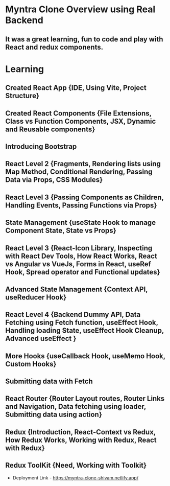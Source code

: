 # Myntra Clone Overview using Real Backend

## It was a great learning, fun to code and play with React and redux components.

# Learning

## Created React App {IDE, Using Vite, Project Structure}

## Created React Components {File Extensions, Class vs Function Components, JSX, Dynamic and Reusable components}

## Introducing Bootstrap

## React Level 2 {Fragments, Rendering lists using Map Method, Conditional Rendering, Passing Data via Props, CSS Modules}

## React Level 3 {Passing Components as Children, Handling Events, Passing Functions via Props}

## State Management {useState Hook to manage Component State, State vs Props}

## React Level 3 {React-Icon Library, Inspecting with React Dev Tools, How React Works, React vs Angular vs VueJs, Forms in React, useRef Hook, Spread operator and Functional updates}

## Advanced State Management {Context API, useReducer Hook}

## React Level 4 {Backend Dummy API, Data Fetching using Fetch function, useEffect Hook, Handling loading State, useEffect Hook Cleanup, Advanced useEffect }

## More Hooks {useCallback Hook, useMemo Hook, Custom Hooks}

## Submitting data with Fetch

## React Router {Router Layout routes, Router Links and Navigation, Data fetching using loader, Submitting data using action}

## Redux {Introduction, React-Context vs Redux, How Redux Works, Working with Redux, React with Redux}

## Redux ToolKit {Need, Working with Toolkit}

* Deployment Link - https://myntra-clone-shivam.netlify.app/
